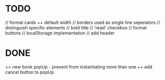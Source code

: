 # TODO

// format cards
    ++ default width
    // borders used as single line seperators
    // distinguish specific elements
        // bold title
        // 'read' checkbox
// format buttons
// localStorage implementation
// add header


# DONE

++ new book popUp - prevent from instantiating more than one
++ add cancel button to popUp

